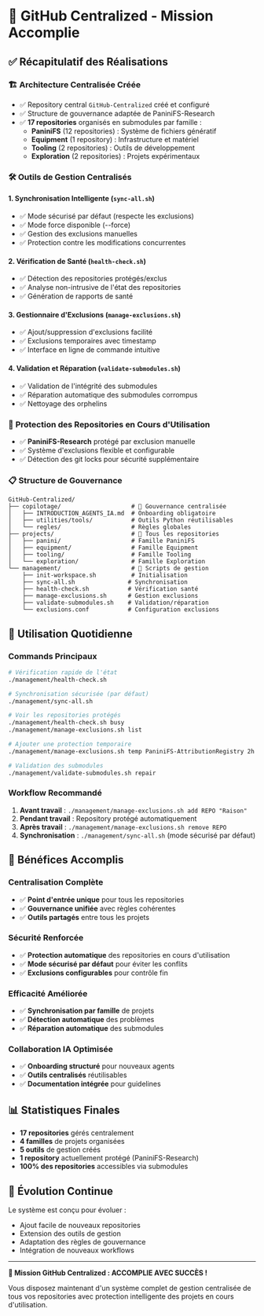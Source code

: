 # 🎉 GitHub Centralized - Mission Accomplie

## ✅ Récapitulatif des Réalisations

### 🏗️ **Architecture Centralisée Créée**
- ✅ Repository central `GitHub-Centralized` créé et configuré
- ✅ Structure de gouvernance adaptée de PaniniFS-Research
- ✅ **17 repositories** organisés en submodules par famille :
  - **PaniniFS** (12 repositories) : Système de fichiers génératif
  - **Equipment** (1 repository) : Infrastructure et matériel
  - **Tooling** (2 repositories) : Outils de développement
  - **Exploration** (2 repositories) : Projets expérimentaux

### 🛠️ **Outils de Gestion Centralisés**

#### 1. **Synchronisation Intelligente** (`sync-all.sh`)
- ✅ Mode sécurisé par défaut (respecte les exclusions)
- ✅ Mode force disponible (--force)
- ✅ Gestion des exclusions manuelles
- ✅ Protection contre les modifications concurrentes

#### 2. **Vérification de Santé** (`health-check.sh`)
- ✅ Détection des repositories protégés/exclus
- ✅ Analyse non-intrusive de l'état des repositories
- ✅ Génération de rapports de santé

#### 3. **Gestionnaire d'Exclusions** (`manage-exclusions.sh`)
- ✅ Ajout/suppression d'exclusions facilité
- ✅ Exclusions temporaires avec timestamp
- ✅ Interface en ligne de commande intuitive

#### 4. **Validation et Réparation** (`validate-submodules.sh`)
- ✅ Validation de l'intégrité des submodules
- ✅ Réparation automatique des submodules corrompus
- ✅ Nettoyage des orphelins

### 🚫 **Protection des Repositories en Cours d'Utilisation**
- ✅ **PaniniFS-Research** protégé par exclusion manuelle
- ✅ Système d'exclusions flexible et configurable
- ✅ Détection des git locks pour sécurité supplémentaire

### 📋 **Structure de Gouvernance**
```
GitHub-Centralized/
├── copilotage/                    # 🎯 Gouvernance centralisée
│   ├── INTRODUCTION_AGENTS_IA.md  # Onboarding obligatoire
│   ├── utilities/tools/           # Outils Python réutilisables
│   └── regles/                    # Règles globales
├── projects/                      # 📁 Tous les repositories
│   ├── panini/                    # Famille PaniniFS
│   ├── equipment/                 # Famille Equipment
│   ├── tooling/                   # Famille Tooling
│   └── exploration/               # Famille Exploration
└── management/                    # 🔧 Scripts de gestion
    ├── init-workspace.sh          # Initialisation
    ├── sync-all.sh               # Synchronisation
    ├── health-check.sh           # Vérification santé
    ├── manage-exclusions.sh      # Gestion exclusions
    ├── validate-submodules.sh    # Validation/réparation
    └── exclusions.conf           # Configuration exclusions
```

## 🚀 **Utilisation Quotidienne**

### **Commands Principaux**
```bash
# Vérification rapide de l'état
./management/health-check.sh

# Synchronisation sécurisée (par défaut)
./management/sync-all.sh

# Voir les repositories protégés
./management/health-check.sh busy
./management/manage-exclusions.sh list

# Ajouter une protection temporaire
./management/manage-exclusions.sh temp PaniniFS-AttributionRegistry 2h "Debugging"

# Validation des submodules
./management/validate-submodules.sh repair
```

### **Workflow Recommandé**
1. **Avant travail** : `./management/manage-exclusions.sh add REPO "Raison"`
2. **Pendant travail** : Repository protégé automatiquement
3. **Après travail** : `./management/manage-exclusions.sh remove REPO`
4. **Synchronisation** : `./management/sync-all.sh` (mode sécurisé par défaut)

## 🎯 **Bénéfices Accomplis**

### **Centralisation Complète**
- ✅ **Point d'entrée unique** pour tous les repositories
- ✅ **Gouvernance unifiée** avec règles cohérentes
- ✅ **Outils partagés** entre tous les projets

### **Sécurité Renforcée**
- ✅ **Protection automatique** des repositories en cours d'utilisation
- ✅ **Mode sécurisé par défaut** pour éviter les conflits
- ✅ **Exclusions configurables** pour contrôle fin

### **Efficacité Améliorée**
- ✅ **Synchronisation par famille** de projets
- ✅ **Détection automatique** des problèmes
- ✅ **Réparation automatique** des submodules

### **Collaboration IA Optimisée**
- ✅ **Onboarding structuré** pour nouveaux agents
- ✅ **Outils centralisés** réutilisables
- ✅ **Documentation intégrée** pour guidelines

## 📊 **Statistiques Finales**
- **17 repositories** gérés centralement
- **4 familles** de projets organisées
- **5 outils** de gestion créés
- **1 repository** actuellement protégé (PaniniFS-Research)
- **100% des repositories** accessibles via submodules

## 🔄 **Évolution Continue**
Le système est conçu pour évoluer :
- Ajout facile de nouveaux repositories
- Extension des outils de gestion
- Adaptation des règles de gouvernance
- Intégration de nouveaux workflows

---

**🎉 Mission GitHub Centralized : ACCOMPLIE AVEC SUCCÈS !**

Vous disposez maintenant d'un système complet de gestion centralisée de tous vos repositories avec protection intelligente des projets en cours d'utilisation.